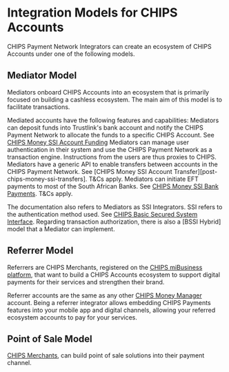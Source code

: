 # Integration Models for CHIPS Accounts

CHIPS Payment Network Integrators can create an ecosystem of CHIPS Accounts under one of the following models.

## Mediator Model
Mediators onboard CHIPS Accounts into an ecosystem that is primarily focused on building a cashless ecosystem. The main aim of this model is to facilitate transactions. 

Mediated accounts have the following features and capabilities:
Mediators can deposit funds into Trustlink's bank account and notify the CHIPS Payment Network to allocate the funds to a specific CHIPS Account. See [CHIPS Money SSI Account Funding][post-chips-money-ssi-bank-deposits-notifications]
Mediators can manage user authentication in their system and use the CHIPS Payment Network as a transaction engine. Instructions from the users are thus proxies to CHIPS. 
Mediators have a generic API to enable transfers between accounts in the CHIPS Payment Network. See [CHIPS Money SSI Account Transfer][post-chips-money-ssi-transfers]. T&Cs apply.
Mediators can initiate EFT payments to most of the South African Banks. See [CHIPS Money SSI Bank Payments][post-chips-money-ssi-bank-payments]. T&Cs apply.

The documentation also refers to Mediators as SSI Integrators. SSI refers to the authentication method used. See [CHIPS Basic Secured System Interface][docs-chips-bssi-auth].
Regarding transaction authorization, there is also a [BSSI Hybrid] model that a Mediator can implement. 

## Referrer Model
Referrers are CHIPS Merchants, registered on the [CHIPS miBusiness platform][web-chips-mibusiness-landingpage], that want to build a CHIPS Accounts ecosystem to support digital payments for their services and strengthen their brand.

Referrer accounts are the same as any other [CHIPS Money Manager][web-chips-individual-landigpage] account. Being a referrer integrator allows embedding CHIPS Payments features into your mobile app and digital channels, allowing your referred ecosystem accounts to pay for your services.

## Point of Sale Model
[CHIPS Merchants][web-chips-mibusiness-landingpage], can build point of sale solutions into their payment channel.


[post-chips-money-ssi-bank-deposits-notifications]: ../reference/sandbox-chips-money-ssi/swagger.json/paths/~1bank~1deposits~1notifications/post
[post-chips-money-ssi-transfer]: ../reference/sandbox-chips-money-ssi/swagger.json/path/~1transfers/post
[post-chips-money-ssi-bank-payments]: ../reference/sandbox-chips-money-ssi/swagger.json/paths/~1bank~1payments/post
[docs-chips-bssi-auth]: ./1-CHIPS-Authentication-and-Authorization/58-CHIPS-Basic-Secured-System-Interface-Authentication.md

[web-chips-mibusiness-landingpage]: https://chips.co.za/payment-network/index.php/businesses
[web-chips-individual-landigpage]: https://www.chips.co.za/payment-network/index.php/chips-for-individuals
